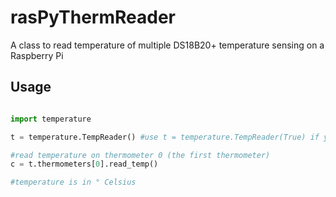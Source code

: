 rasPyThermReader
================

A class to read temperature of multiple DS18B20+ temperature sensing on a Raspberry Pi

Usage
-----

```python

import temperature

t = temperature.TempReader() #use t = temperature.TempReader(True) if you want some debug information

#read temperature on thermometer 0 (the first thermometer)
c = t.thermometers[0].read_temp()

#temperature is in ° Celsius
